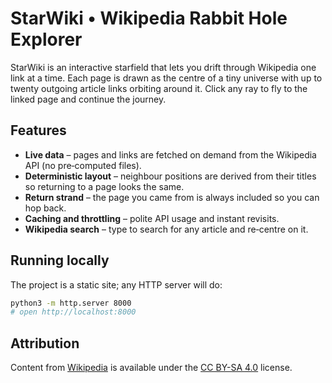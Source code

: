 # StarWiki • Wikipedia Rabbit Hole Explorer

StarWiki is an interactive starfield that lets you drift through Wikipedia one link at a time.  Each page is drawn as the centre of a tiny universe with up to twenty outgoing article links orbiting around it.  Click any ray to fly to the linked page and continue the journey.

## Features
- **Live data** – pages and links are fetched on demand from the Wikipedia API (no pre‑computed files).
- **Deterministic layout** – neighbour positions are derived from their titles so returning to a page looks the same.
- **Return strand** – the page you came from is always included so you can hop back.
- **Caching and throttling** – polite API usage and instant revisits.
- **Wikipedia search** – type to search for any article and re‑centre on it.

## Running locally
The project is a static site; any HTTP server will do:

```bash
python3 -m http.server 8000
# open http://localhost:8000
```

## Attribution
Content from [Wikipedia](https://wikipedia.org) is available under the [CC BY-SA 4.0](https://creativecommons.org/licenses/by-sa/4.0/) license.
